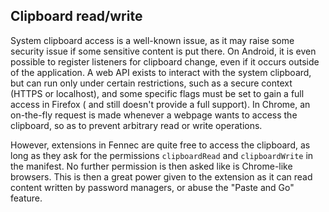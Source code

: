 ## Clipboard read/write

System clipboard access is a well-known issue, as it may raise some security issue if some sensitive content is put there. On Android, it is even possible to register listeners for clipboard change, even if it occurs outside of the application. A web API exists to interact with the system clipboard, but can run only under certain restrictions, such as a secure context (HTTPS or localhost), and some specific flags must be set to gain a full access in Firefox ( and still doesn't provide a full support). In Chrome, an on-the-fly request is made whenever a webpage wants to access the clipboard, so as to prevent arbitrary read or write operations.

However, extensions in Fennec are quite free to access the clipboard, as long as they ask for the permissions `clipboardRead` and `clipboardWrite` in the manifest. No further permission is then asked like is Chrome-like browsers. This is then a great power given to the extension as it can read content written by password managers, or abuse the "Paste and Go" feature.
